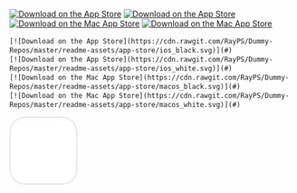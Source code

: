 [![Download on the App Store](https://cdn.rawgit.com/RayPS/Dummy-Repos/master/readme-assets/app-store/ios_black.svg)](#)
[![Download on the App Store](https://cdn.rawgit.com/RayPS/Dummy-Repos/master/readme-assets/app-store/ios_white.svg)](#)
[![Download on the Mac App Store](https://cdn.rawgit.com/RayPS/Dummy-Repos/master/readme-assets/app-store/macos_black.svg)](#)
[![Download on the Mac App Store](https://cdn.rawgit.com/RayPS/Dummy-Repos/master/readme-assets/app-store/macos_white.svg)](#)

	[![Download on the App Store](https://cdn.rawgit.com/RayPS/Dummy-Repos/master/readme-assets/app-store/ios_black.svg)](#)
	[![Download on the App Store](https://cdn.rawgit.com/RayPS/Dummy-Repos/master/readme-assets/app-store/ios_white.svg)](#)
	[![Download on the Mac App Store](https://cdn.rawgit.com/RayPS/Dummy-Repos/master/readme-assets/app-store/macos_black.svg)](#)
	[![Download on the Mac App Store](https://cdn.rawgit.com/RayPS/Dummy-Repos/master/readme-assets/app-store/macos_white.svg)](#)



![](icon.svg)
